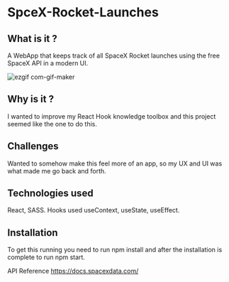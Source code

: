 # SpceX-Rocket-Launches

## What is it ?

A WebApp that keeps track of all SpaceX Rocket launches using the free SpaceX API in a modern UI.

![ezgif com-gif-maker](https://user-images.githubusercontent.com/55931383/181990212-a3baba5b-fcc2-46ee-8d83-7dfb973c3fa8.gif)

## Why is it ?

I wanted to improve my React Hook knowledge toolbox and this project seemed like the one to do this.

## Challenges

Wanted to somehow make this feel more of an app, so my UX and UI was what made me go back and forth.


## Technologies used

React, SASS.
Hooks used useContext, useState, useEffect.

## Installation 

To get this running you need to run npm install and after the installation is complete to run npm start.

API Reference https://docs.spacexdata.com/
